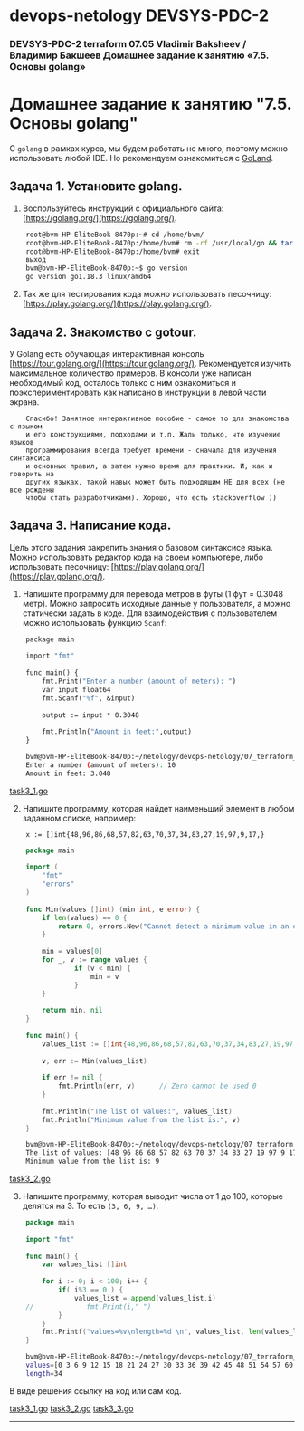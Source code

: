 # devops-netology DEVSYS-PDC-2

### DEVSYS-PDC-2 terraform 07.05 Vladimir Baksheev / Владимир Бакшеев Домашнее задание к занятию «7.5. Основы golang»

# Домашнее задание к занятию "7.5. Основы golang"

С `golang` в рамках курса, мы будем работать не много, поэтому можно использовать любой IDE. 
Но рекомендуем ознакомиться с [GoLand](https://www.jetbrains.com/ru-ru/go/).  

## Задача 1. Установите golang.
1. Воспользуйтесь инструкций с официального сайта: [https://golang.org/](https://golang.org/).

```bash
    root@bvm-HP-EliteBook-8470p:~# cd /home/bvm/
    root@bvm-HP-EliteBook-8470p:/home/bvm# rm -rf /usr/local/go && tar -C /usr/local -xzf go1.18.3.linux-amd64.tar.gz
    root@bvm-HP-EliteBook-8470p:/home/bvm# exit
    выход
    bvm@bvm-HP-EliteBook-8470p:~$ go version
    go version go1.18.3 linux/amd64
```

2. Так же для тестирования кода можно использовать песочницу: [https://play.golang.org/](https://play.golang.org/).

## Задача 2. Знакомство с gotour.
У Golang есть обучающая интерактивная консоль [https://tour.golang.org/](https://tour.golang.org/). 
Рекомендуется изучить максимальное количество примеров. В консоли уже написан необходимый код, 
осталось только с ним ознакомиться и поэкспериментировать как написано в инструкции в левой части экрана.  

```answer2
    Спасибо! Занятное интерактивное пособие - самое то для знакомства с языком 
    и его конструкциями, подходами и т.п. Жаль только, что изучение языков 
    программирования всегда требует времени - сначала для изучения синтаксиса 
    и основных правил, а затем нужно время для практики. И, как и говорить на 
    других языках, такой навык может быть подходящим НЕ для всех (не все рождены
    чтобы стать разработчиками). Хорошо, что есть stackoverflow ))
```

## Задача 3. Написание кода. 
Цель этого задания закрепить знания о базовом синтаксисе языка. Можно использовать редактор кода 
на своем компьютере, либо использовать песочницу: [https://play.golang.org/](https://play.golang.org/).

1. Напишите программу для перевода метров в футы (1 фут = 0.3048 метр). Можно запросить исходные данные 
у пользователя, а можно статически задать в коде.
    Для взаимодействия с пользователем можно использовать функцию `Scanf`:

```answer3.1
    package main
    
    import "fmt"
    
    func main() {
        fmt.Print("Enter a number (amount of meters): ")
        var input float64
        fmt.Scanf("%f", &input)
    
        output := input * 0.3048
    
        fmt.Println("Amount in feet:",output)
    }
```

```bash
    bvm@bvm-HP-EliteBook-8470p:~/netology/devops-netology/07_terraform_05_golang$ go run task3_1.go 
    Enter a number (amount of meters): 10
    Amount in feet: 3.048
```
[task3_1.go](./07_terraform_05_golang/task3_1.go)
 
2. Напишите программу, которая найдет наименьший элемент в любом заданном списке, например:
```
    x := []int{48,96,86,68,57,82,63,70,37,34,83,27,19,97,9,17,}
```
```go
    package main
    
    import (
        "fmt"
        "errors"
    )
    
    func Min(values []int) (min int, e error) {
        if len(values) == 0 {
            return 0, errors.New("Cannot detect a minimum value in an empty slice")
        }
    
        min = values[0]
        for _, v := range values {
                if (v < min) {
                    min = v
                }
        }
    
        return min, nil
    }
    
    func main() {
        values_list := []int{48,96,86,68,57,82,63,70,37,34,83,27,19,97,9,17,}
        
        v, err := Min(values_list)
        
        if err != nil {
            fmt.Println(err, v)      // Zero cannot be used 0
        }
        
        fmt.Println("The list of values:", values_list)
        fmt.Println("Minimum value from the list is:", v)
    }
```
```bash
    bvm@bvm-HP-EliteBook-8470p:~/netology/devops-netology/07_terraform_05_golang$ go run task3_2.go 
    The list of values: [48 96 86 68 57 82 63 70 37 34 83 27 19 97 9 17]
    Minimum value from the list is: 9
```
[task3_2.go](./07_terraform_05_golang/task3_2.go)

3. Напишите программу, которая выводит числа от 1 до 100, которые делятся на 3. То есть `(3, 6, 9, …)`.

```go
    package main
    
    import "fmt"
    
    func main() {
        var values_list []int
    
        for i := 0; i < 100; i++ {
            if( i%3 == 0 ) {
                values_list = append(values_list,i)
    //             fmt.Print(i," ")
            }
        }
        fmt.Printf("values=%v\nlength=%d \n", values_list, len(values_list))
    }
```
```bash
    bvm@bvm-HP-EliteBook-8470p:~/netology/devops-netology/07_terraform_05_golang$ go run task3_3.go 
    values=[0 3 6 9 12 15 18 21 24 27 30 33 36 39 42 45 48 51 54 57 60 63 66 69 72 75 78 81 84 87 90 93 96 99]
    length=34 
```
В виде решения ссылку на код или сам код. 

[task3_1.go](./07_terraform_05_golang/task3_1.go)
[task3_2.go](./07_terraform_05_golang/task3_2.go)
[task3_3.go](./07_terraform_05_golang/task3_3.go)

---
